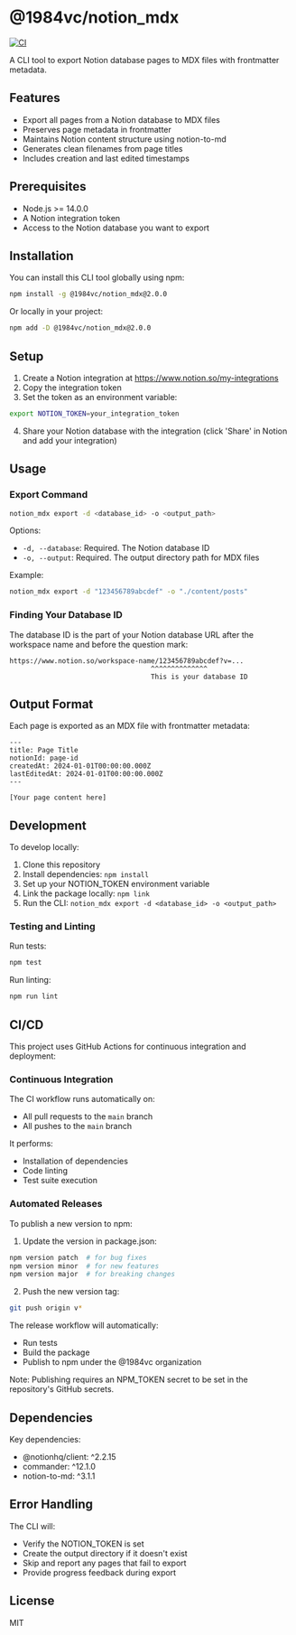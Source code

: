 # @1984vc/notion_mdx

[![CI](https://github.com/1984vc/notion_mdx/actions/workflows/ci.yml/badge.svg)](https://github.com/1984vc/notion_mdx/actions/workflows/ci.yml)

A CLI tool to export Notion database pages to MDX files with frontmatter metadata.

## Features

- Export all pages from a Notion database to MDX files
- Preserves page metadata in frontmatter
- Maintains Notion content structure using notion-to-md
- Generates clean filenames from page titles
- Includes creation and last edited timestamps

## Prerequisites

- Node.js >= 14.0.0
- A Notion integration token
- Access to the Notion database you want to export

## Installation

You can install this CLI tool globally using npm:

```bash
npm install -g @1984vc/notion_mdx@2.0.0
```

Or locally in your project:

```bash
npm add -D @1984vc/notion_mdx@2.0.0
```

## Setup

1. Create a Notion integration at https://www.notion.so/my-integrations
2. Copy the integration token
3. Set the token as an environment variable:
```bash
export NOTION_TOKEN=your_integration_token
```
4. Share your Notion database with the integration (click 'Share' in Notion and add your integration)

## Usage

### Export Command

```bash
notion_mdx export -d <database_id> -o <output_path>
```

Options:
- `-d, --database`: Required. The Notion database ID
- `-o, --output`: Required. The output directory path for MDX files

Example:
```bash
notion_mdx export -d "123456789abcdef" -o "./content/posts"
```

### Finding Your Database ID

The database ID is the part of your Notion database URL after the workspace name and before the question mark:
```
https://www.notion.so/workspace-name/123456789abcdef?v=...
                                   ^^^^^^^^^^^^^^
                                   This is your database ID
```

## Output Format

Each page is exported as an MDX file with frontmatter metadata:

```mdx
---
title: Page Title
notionId: page-id
createdAt: 2024-01-01T00:00:00.000Z
lastEditedAt: 2024-01-01T00:00:00.000Z
---

[Your page content here]
```

## Development

To develop locally:

1. Clone this repository
2. Install dependencies: `npm install`
3. Set up your NOTION_TOKEN environment variable
4. Link the package locally: `npm link`
5. Run the CLI: `notion_mdx export -d <database_id> -o <output_path>`

### Testing and Linting

Run tests:
```bash
npm test
```

Run linting:
```bash
npm run lint
```

## CI/CD

This project uses GitHub Actions for continuous integration and deployment:

### Continuous Integration

The CI workflow runs automatically on:
- All pull requests to the `main` branch
- All pushes to the `main` branch

It performs:
- Installation of dependencies
- Code linting
- Test suite execution

### Automated Releases

To publish a new version to npm:

1. Update the version in package.json:
```bash
npm version patch  # for bug fixes
npm version minor  # for new features
npm version major  # for breaking changes
```

2. Push the new version tag:
```bash
git push origin v*
```

The release workflow will automatically:
- Run tests
- Build the package
- Publish to npm under the @1984vc organization

Note: Publishing requires an NPM_TOKEN secret to be set in the repository's GitHub secrets.

## Dependencies

Key dependencies:
- @notionhq/client: ^2.2.15
- commander: ^12.1.0
- notion-to-md: ^3.1.1

## Error Handling

The CLI will:
- Verify the NOTION_TOKEN is set
- Create the output directory if it doesn't exist
- Skip and report any pages that fail to export
- Provide progress feedback during export

## License

MIT
